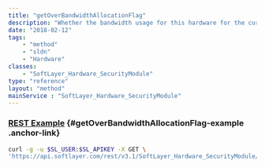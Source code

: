 ```yaml
---
title: "getOverBandwidthAllocationFlag"
description: "Whether the bandwidth usage for this hardware for the current billing cycle exceeds the allocation."
date: "2018-02-12"
tags:
    - "method"
    - "sldn"
    - "Hardware"
classes:
    - "SoftLayer_Hardware_SecurityModule"
type: "reference"
layout: "method"
mainService : "SoftLayer_Hardware_SecurityModule"
---
```


### [REST Example](#getOverBandwidthAllocationFlag-example) <a href="/article/rest/"><i class="fas fa-question"></i></a> {#getOverBandwidthAllocationFlag-example .anchor-link} 
```bash
curl -g -u $SL_USER:$SL_APIKEY -X GET \
'https://api.softlayer.com/rest/v3.1/SoftLayer_Hardware_SecurityModule/{SoftLayer_Hardware_SecurityModuleID}/getOverBandwidthAllocationFlag'
```
